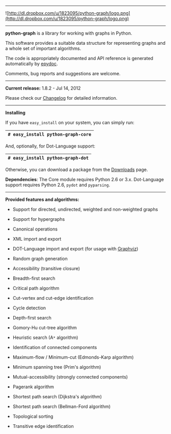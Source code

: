 
---

![http://dl.dropbox.com/u/1823095/python-graph/logo.png](http://dl.dropbox.com/u/1823095/python-graph/logo.png)


---


**python-graph** is a library for working with graphs in Python.

This software provides ﻿a suitable data structure for representing graphs and a whole set of important algorithms.

The code is appropriately documented and API reference is generated automatically by [epydoc](http://epydoc.sourceforge.net/).

Comments, bug reports and suggestions are welcome.


---

**Current release:** 1.8.2 - Jul 14, 2012

Please check our [Changelog](Changelog.md) for detailed information.

---

**Installing**

If you have `easy_install` on your system, you can simply run:

|`# easy_install python-graph-core`|
|:---------------------------------|

And, optionally, for Dot-Language support:

|`# easy_install python-graph-dot`|
|:--------------------------------|

Otherwise, you can download a package from the [Downloads](http://code.google.com/p/python-graph/downloads/list) page.

**Dependencies**: The Core module requires Python 2.6 or 3.x. Dot-Language support requires Python 2.6, `pydot` and `pyparsing`.

---


**Provided features and algorithms:**

  * Support for directed, undirected, weighted and non-weighted graphs
  * Support for hypergraphs
  * Canonical operations
  * XML import and export
  * DOT-Language import and export (for usage with [Graphviz](http://www.graphviz.org/))
  * Random graph generation

  * Accessibility (transitive closure)
  * Breadth-first search
  * Critical path algorithm
  * Cut-vertex and cut-edge identification
  * Cycle detection
  * Depth-first search
  * Gomory-Hu cut-tree algorithm
  * Heuristic search (A`*` algorithm)
  * Identification of connected components
  * Maximum-flow / Minimum-cut (Edmonds-Karp algorithm)
  * Minimum spanning tree (Prim's algorithm)
  * Mutual-accessibility (strongly connected components)
  * Pagerank algorithm
  * Shortest path search (Dijkstra's algorithm)
  * Shortest path search (Bellman-Ford algorithm)
  * Topological sorting
  * Transitive edge identification